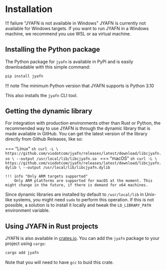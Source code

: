# Installation

!!! failure "JYAFN is not available in Windows"
    JYAFN is currently not available for Windows targets. If you want to run JYAFN in a Windows machine, we recommend you use WSL or aa virtual machine.

## Installing the Python package

The Python package for `jyafn` is available in PyPI and is easily downloadable with this simple command:
```sh
pip install jyafn
```
!!! note
    The minimum Python version that JYAFN supports is Python 3.10

This also installs the `jyafn` CLI tool.

## Getting the dynamic library

For integration with production environments other than Rust or Python, the recommended way to use JYAFN is through the dynamic library that is made available in GitHub. You can get the latest version of the library directly from Github Releases, like so:

=== "Linux"
    ```sh
    curl -L \
        https://github.com/viodotcom/jyafn/releases/latest/download/libcjyafn.so \
        --output /usr/local/lib/libcjyafn.so
    ```
=== "macOS"
    ```sh
    curl -L \
        https://github.com/viodotcom/jyafn/releases/latest/download/libcjyafn.dylib \
        --output /usr/local/lib/libcjyafn.dylib
    ```

    !!! info "Only ARM targets supported"
        Only ARM platforms are supported for macOS at the moment. This might change in the future, if there is demand for x64 machines.

Since dynamic libraries are installed by default to `/usr/local/lib` in Unix-like systems, you might need `sudo` to perform this operation. If this is not possible, a solution is to install it locally and tweak the `LD_LIBRARY_PATH` environment variable.

## Using JYAFN in Rust projects

JYAFN is also available in [crates.io](https://crates.io/crates/jyafn). You can add the `jyafn` package to your project using `cargo`:
```sh
cargo add jyafn
```
Note that you will need to have `gcc` to buid this crate.
